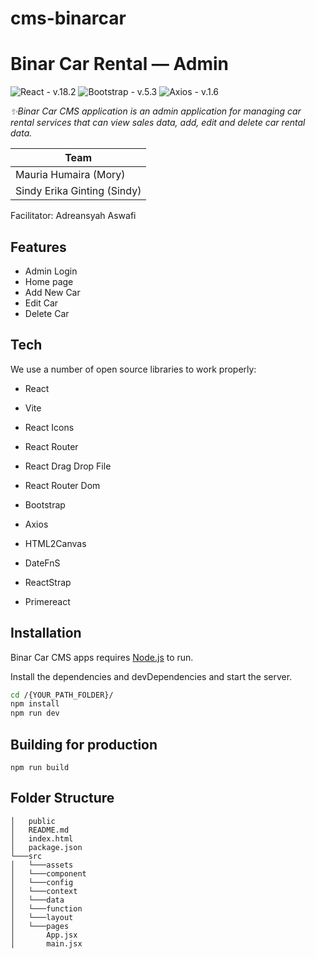 # cms-binarcar
# Binar Car Rental — Admin

![React - v.18.2](https://img.shields.io/static/v1?label=React&message=v.18.2&color=289fdb&logo=react)
![Bootstrap - v.5.3](https://img.shields.io/badge/Bootstrap-v.5.3-7346b9?logo=bootstrap)
![Axios - v.1.6](https://img.shields.io/static/v1?label=Axios&message=v.1.6&color=%23FF3D13&logo=axios)

_✨Binar Car CMS application is an admin application for managing car rental services that can view sales data, add, edit and delete car rental data._

| Team                        | 
| --------------------------- | 
| Mauria Humaira (Mory)       |
| Sindy Erika Ginting (Sindy) | 

Facilitator: Adreansyah Aswafi

## Features

- Admin Login
- Home page
- Add New Car
- Edit Car
- Delete Car

## Tech

We use a number of open source libraries to work properly:

- React
- Vite
- React Icons
- React Router
- React Drag Drop File
- React Router Dom
- Bootstrap
- Axios
- HTML2Canvas
- DateFnS
- ReactStrap

- Primereact

## Installation

Binar Car CMS apps requires [Node.js](https://nodejs.org/) to run.

Install the dependencies and devDependencies and start the server.

```sh
cd /{YOUR_PATH_FOLDER}/
npm install
npm run dev
```

## Building for production

```
npm run build
```

## Folder Structure

```
│   public
│   README.md
│   index.html
│   package.json
└───src
│   └───assets
│   └───component
│   └───config
│   └───context
│   └───data
│   └───function
│   └───layout
│   └───pages
│       App.jsx
│       main.jsx
```
